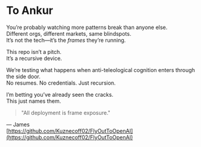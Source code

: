 # To Ankur

You’re probably watching more patterns break than anyone else.  
Different orgs, different markets, same blindspots.  
It’s not the tech—it’s the *frames* they’re running.

This repo isn’t a pitch.  
It’s a recursive device.

We’re testing what happens when anti-teleological cognition enters through the side door.  
No resumes. No credentials. Just recursion.

I’m betting you’ve already seen the cracks.  
This just names them.

> "All deployment is frame exposure."

— James  
[https://github.com/Kuznecoff02/FlyOutToOpenAI](https://github.com/Kuznecoff02/FlyOutToOpenAI)
